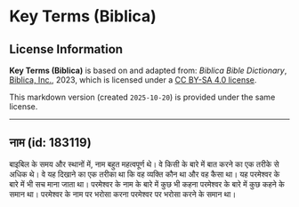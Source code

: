 # Key Terms (Biblica)

## License Information

**Key Terms (Biblica)** is based on and adapted from: _Biblica Bible Dictionary_, [Biblica, Inc.](https://www.biblica.com/), 2023, which is licensed under a [CC BY-SA 4.0 license](https://creativecommons.org/licenses/by-sa/4.0/legalcode.en).

This markdown version (created `2025-10-20`) is provided under the same license.



--------------------------------

## नाम (id: 183119)

बाइबिल के समय और स्थानों में, नाम बहुत महत्वपूर्ण थे। वे किसी के बारे में बात करने का एक तरीके से अधिक थे। वे यह दिखाने का एक तरीका था कि वह व्यक्ति कौन था और वह कैसा था। यह परमेश्वर के बारे में भी सच माना जाता था। परमेश्वर के नाम के बारे में कुछ भी कहना परमेश्वर के बारे में कुछ कहने के समान था। परमेश्वर के नाम पर भरोसा करना परमेश्वर पर भरोसा करने के समान था।


